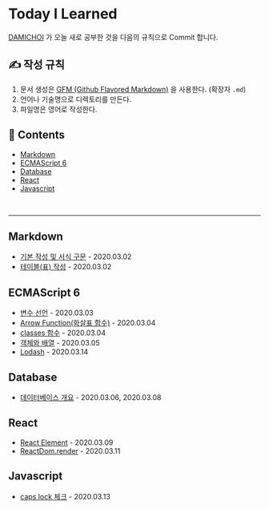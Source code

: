 # Today I Learned
[DAMICHOI](https://github.com/DAMICHOI) 가 오늘 새로 공부한 것을 다음의 규칙으로 Commit 합니다.

## &#9997; 작성 규칙
1. 문서 생성은 [GFM (Github Flavored Markdown)](https://help.github.com/articles/github-flavored-markdown/) 을 사용한다. (확장자 `.md`)
2. 언어나 기술명으로 디렉토리를 만든다.
3. 파일명은 영어로 작성한다.

## &#128194; Contents
- [Markdown](#Markdown)
- [ECMAScript 6](#ECMAScript-6)
- [Database](#Database)
- [React](#React)
- [Javascript](#Javascript)

<br/>

---

## Markdown
- [기본 작성 및 서식 구문](/DM/Markdown/basic-writing-and-formatting-syntax.md) - 2020.03.02
- [테이블\(표\) 작성](/DM/Markdown/organizing-information-with-tables.md) - 2020.03.02

## ECMAScript 6
- [변수 선언](/DM/ECMAScript6/variable-declaration.md) - 2020.03.03
- [Arrow Function(화살표 함수)](/DM/ECMAScript6/arrow-function.md) - 2020.03.04
- [classes 함수](/DM/ECCMAScripts/classes.md) - 2020.03.04
- [객체와 배열](/DM/ECMAScript6/object-and-array.md) - 2020.03.05
- [Lodash](/DM/ECMAScript6/lodash.md) - 2020.03.14

## Database
- [데이터베이스 개요](/DM/Database/database-overview.md) - 2020.03.06, 2020.03.08

## React
- [React Element](/DM/React/react-create-element.md) - 2020.03.09
- [ReactDom.render](/DM/React/reactdom-render.md) - 2020.03.11

## Javascript
- [caps lock 체크](/DM/Javascript/caps-lock-check.md) - 2020.03.13
